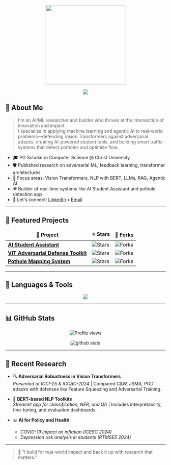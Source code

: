 <p align="center">
  <img src="dan-savage-logo.gif" width="250" />
</p>

<p align="center">
  <img src="https://capsule-render.vercel.app/api?type=waving&color=gradient&height=220&section=header&text=Alex%20Khundongbam&fontSize=60&animation=fadeIn&fontAlignY=35&desc=AI%20Researcher%20%7C%20Builder%20%7C%20Innovator&descAlignY=60&descAlign=60" />
</p>

## 👋 About Me

> I'm an AI/ML researcher and builder who thrives at the intersection of innovation and impact.  
> I specialize in applying machine learning and agentic AI to real-world problems—defending Vision Transformers against adversarial attacks, creating AI-powered student tools, and building smart traffic systems that detect potholes and optimize flow.

- 🎓 PG Scholar in Computer Science @ Christ University  
- 🛡️ Published research on adversarial ML, feedback learning, transformer architectures  
- 🧠 Focus areas: Vision Transformers, NLP with BERT, LLMs, RAG, Agentic AI  
- ⚒️ Builder of real-time systems like AI Student Assistant and pothole detection app  
- 💬 Let's connect: [LinkedIn](https://www.linkedin.com/in/alex-khundongbam) • [Email](mailto:alexkhundongbam260@gmail.com)

---

## 🚀 Featured Projects

<table align="center">
  <thead align="center">
    <tr>
      <td><b>📘 Project</b></td>
      <td><b>⭐ Stars</b></td>
      <td><b>🤝 Forks</b></td>
    </tr>
  </thead>
  <tbody>
    <tr>
      <td><a href="https://github.com/alexkhundongbam/ai-student-assistant"><b>AI Student Assistant</b></a></td>
      <td><img alt="Stars" src="https://img.shields.io/github/stars/alexkhundongbam/ai-student-assistant?style=flat-square&labelColor=343b41"/></td>
      <td><img alt="Forks" src="https://img.shields.io/github/forks/alexkhundongbam/ai-student-assistant?style=flat-square&labelColor=343b41"/></td>
    </tr>
    <tr>
      <td><a href="https://github.com/alexkhundongbam/vision-transformer-defense"><b>ViT Adversarial Defense Toolkit</b></a></td>
      <td><img alt="Stars" src="https://img.shields.io/github/stars/alexkhundongbam/vision-transformer-defense?style=flat-square&labelColor=343b41"/></td>
      <td><img alt="Forks" src="https://img.shields.io/github/forks/alexkhundongbam/vision-transformer-defense?style=flat-square&labelColor=343b41"/></td>
    </tr>
    <tr>
      <td><a href="https://github.com/alexkhundongbam/pothole-mapping"><b>Pothole Mapping System</b></a></td>
      <td><img alt="Stars" src="https://img.shields.io/github/stars/alexkhundongbam/pothole-mapping?style=flat-square&labelColor=343b41"/></td>
      <td><img alt="Forks" src="https://img.shields.io/github/forks/alexkhundongbam/pothole-mapping?style=flat-square&labelColor=343b41"/></td>
    </tr>
  </tbody>
</table>

---

## 🧰 Languages & Tools

<p align="center">
  <a href="https://skillicons.dev">
    <img src="https://skillicons.dev/icons?i=python,pytorch,tensorflow,react,fastapi,mysql,postgres,html,css,js,tailwind,vercel,render,git,linux,vscode,aws,googlecloud,opencv" />
  </a>
</p>

---

## 📊 GitHub Stats

<p align="center">
  <img src="https://komarev.com/ghpvc/?username=alexkhundongbam&label=Profile%20views&color=0e75b6&style=flat" alt="Profile views" />
</p>

<p align="center">
  <picture>
    <img alt="github stats" src="https://pixel-profile.vercel.app/api/github-stats?username=alexkhundongbam&theme=vision-friendly-dark&pixelate_avatar=false">
  </picture>
</p>

---

## 🧪 Recent Research

- 🔍 **Adversarial Robustness in Vision Transformers**  
  *Presented at ICCI-25 & ICCAC-2024* | Compared C&W, JSMA, PGD attacks with defenses like Feature Squeezing and Adversarial Training.

- 🧠 **BERT-based NLP Toolkits**  
  *Streamlit app for classification, NER, and QA* | Includes interpretability, fine-tuning, and evaluation dashboards.

- 📊 **AI for Policy and Health**  
  - *COVID-19 impact on inflation (ICESC 2024)*  
  - *Depression risk analysis in students (RTMSEE 2024)*  

---

> 🔎 "I build for real-world impact and back it up with research that matters."


<!--
**alex-kh465/alex-kh465** is a ✨ _special_ ✨ repository because its `README.md` (this file) appears on your GitHub profile.

Here are some ideas to get you started:

- 🔭 I’m currently working on ...
- 🌱 I’m currently learning ...
- 👯 I’m looking to collaborate on ...
- 🤔 I’m looking for help with ...
- 💬 Ask me about ...
- 📫 How to reach me: ...
- 😄 Pronouns: ...
- ⚡ Fun fact: ...
-->
